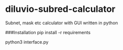 # diluvio-subred-calculator
Subnet, mask etc  calculator with GUI written in python

###Installation
pip install -r requirements

python3 interface.py
